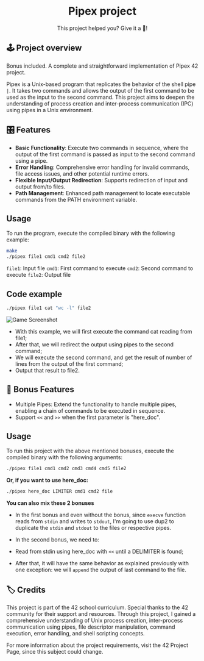 <h1 align="center">
	Pipex project
</h1>
<p align="center">
	This project helped you? Give it a 🌟!
</p>

## 🕹️ Project overview
Bonus included.
A complete and straightforward implementation of Pipex 42 project.

Pipex is a Unix-based program that replicates the behavior of the shell pipe `|`. It takes two commands and allows the output of the first command to be used as the input to the second command. This project aims to deepen the understanding of process creation and inter-process communication (IPC) using pipes in a Unix environment.

## 🎛️ Features
- **Basic Functionality**: Execute two commands in sequence, where the output of the first command is passed as input to the second command using a pipe.
- **Error Handling**: Comprehensive error handling for invalid commands, file access issues, and other potential runtime errors.
- **Flexible Input/Output Redirection**: Supports redirection of input and output from/to files.
- **Path Management**: Enhanced path management to locate executable commands from the PATH environment variable.

## Usage
To run the program, execute the compiled binary with the following example:

```sh
make
./pipex file1 cmd1 cmd2 file2
```
`file1`: Input file
`cmd1`: First command to execute
`cmd2`: Second command to execute
`file2`: Output file

## Code example
```sh
./pipex file1 cat "wc -l" file2
```
![Game Screenshot]()

- With this example, we will first execute the command cat reading from file1;
- After that, we will redirect the output using pipes to the second command;
- We will execute the second command, and get the result of number of lines from the output of the first command;
- Output that result to file2.

## 🏅 Bonus Features
- Multiple Pipes: Extend the functionality to handle multiple pipes, enabling a chain of commands to be executed in sequence.
- Support `<<` and `>>` when the first parameter is "here_doc".

## Usage

To run this project with the above mentioned bonuses, execute the compiled binary with the following arguments:
```sh
./pipex file1 cmd1 cmd2 cmd3 cmd4 cmd5 file2
```
**Or, if you want to use here_doc:**
```sh
./pipex here_doc LIMITER cmd1 cmd2 file
```
**You can also mix these 2 bonuses**

- In the first bonus and even without the bonus, since `execve` function reads from `stdin` and writes to `stdout`, I'm going to use dup2 to duplicate the `stdin` and `stdout` to the files or respective pipes.

- In the second bonus, we need to:
- Read from stdin using here_doc with `<<` until a DELIMITER is found;
- After that, it will have the same behavior as explained previously with one exception: we will `append` the output of last command to the file.

## 🏷 Credits
This project is part of the 42 school curriculum. Special thanks to the 42 community for their support and resources.
Through this project, I gained a comprehensive understanding of Unix process creation, inter-process communication using pipes, file descriptor manipulation, command execution, error handling, and shell scripting concepts.

For more information about the project requirements, visit the 42 Project Page, since this subject could change.